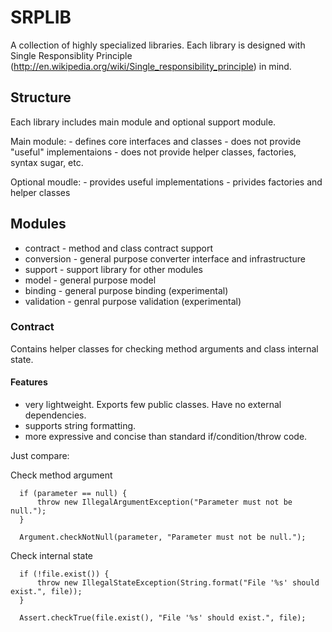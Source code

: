 
# SRPLIB

  A collection of highly specialized libraries. Each library is designed with Single Responsiblity Principle 
  (http://en.wikipedia.org/wiki/Single_responsibility_principle) in mind. 

## Structure
  
  Each library includes main module and optional support module. 
  
  Main module:
    - defines core interfaces and classes
    - does not provide "useful" implementaions 
    - does not provide helper classes, factories, syntax sugar, etc.
    
    
  Optional moudle:
    - provides useful implementations
    - privides factories and helper classes

## Modules

  - contract - method and class contract support
  - conversion - general purpose converter interface and infrastructure
  - support  - support library for other modules
  - model - general purpose model
  - binding - general purpose binding (experimental)
  - validation - genral purpose validation (experimental)
  
### Contract
  
  Contains helper classes for checking method arguments and class internal state. 

#### Features
  
  - very lightweight. Exports few public classes. Have no external dependencies.
  - supports string formatting.
  - more expressive and concise than standard if/condition/throw code.

Just compare:
  
  Check method argument  
    
      if (parameter == null) {
          throw new IllegalArgumentException("Parameter must not be null.");
      }
      
      Argument.checkNotNull(parameter, "Parameter must not be null.");

  Check internal state

      if (!file.exist()) {
          throw new IllegalStateException(String.format("File '%s' should exist.", file));
      }

      Assert.checkTrue(file.exist(), "File '%s' should exist.", file);

